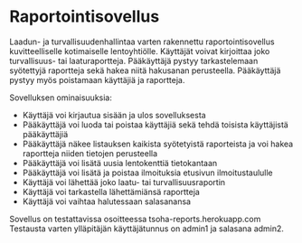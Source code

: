 # Raportointisovellus


Laadun- ja turvallisuudenhallintaa varten rakennettu raportointisovellus kuvitteelliselle kotimaiselle lentoyhtiölle. Käyttäjät voivat kirjoittaa joko turvallisuus- tai laaturaportteja. Pääkäyttäjä pystyy tarkastelemaan syötettyjä raportteja sekä hakea niitä hakusanan perusteella. Pääkäyttäjä pystyy myös poistamaan käyttäjiä ja raportteja.

Sovelluksen ominaisuuksia: 
  - Käyttäjä voi kirjautua sisään ja ulos sovelluksesta
  - Pääkäyttäjä voi luoda tai poistaa käyttäjiä sekä tehdä toisista käyttäjistä pääkäyttäjiä
  - Pääkäyttäjä näkee listauksen kaikista syötetyistä raporteista ja voi hakea raportteja niiden tietojen perusteella
  - Pääkäyttäjä voi lisätä uusia lentokenttiä tietokantaan
  - Pääkäyttäjä voi lisätä ja poistaa ilmoituksia etusivun ilmoitustaululle
  - Käyttäjä voi lähettää joko laatu- tai turvallisuusraportin
  - Käyttäjä voi tarkastella lähettämiänsä raportteja
  - Käyttäjä voi vaihtaa halutessaan salasanansa
  
Sovellus on testattavissa osoitteessa tsoha-reports.herokuapp.com
Testausta varten ylläpitäjän käyttäjätunnus on admin1 ja salasana admin2.
  